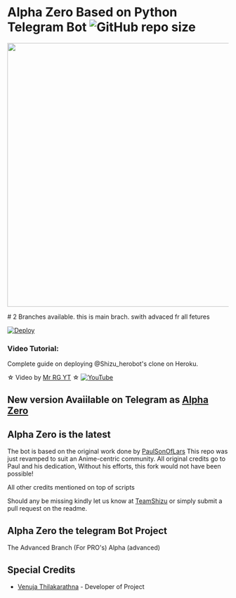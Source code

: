 # Alpha Zero Based on Python Telegram Bot ![GitHub repo size](https://img.shields.io/github/repo-size/Venuja104/The-Alpha-Bot?label=Repo%20Size)
<p align="leaft">
  <img src="https://telegra.ph/file/d7e54f6a85a01c2d54cbe.jpg" width='600"'>
</p>
# 2 Branches available. this is main brach. swith advaced fr all fetures

[![Deploy](https://www.herokucdn.com/deploy/button.svg)](https://heroku.com/deploy?template=https://github.com/Venuja104/The-Alpha-Bot.git)


### Video Tutorial:
Complete guide on deploying @Shizu_herobot's clone on Heroku.



☆ Video by [Mr RG YT](https://youtube.com/cMrRGYT) ☆
[![YouTube](https://img.shields.io/badge/YouTube-Video%20Tutorial-red?logo=youtube)](https://www.youtube.com/watch?v=6LVb2gsi-S4)

## New version Avaiilable on Telegram as [Alpha Zero](https://t.me/Shizu_herobot)
## Alpha Zero is the latest




The bot is based on the original work done by [PaulSonOfLars](https://github.com/PaulSonOfLars)
This repo was just revamped to suit an Anime-centric community. All original credits go to Paul and his dedication, Without his efforts, this fork would not have been possible!

All other credits mentioned on top of scripts

Should any be missing kindly let us know at [TeamShizu](https://t.me/ShizuUpdates) or simply submit a pull request on the readme.

## Alpha Zero the telegram Bot Project
The Advanced Branch (For PRO's)
Alpha (advanced)


## Special Credits
- [Venuja Thilakarathna](https://github.com/Venuja104) - Developer of Project
